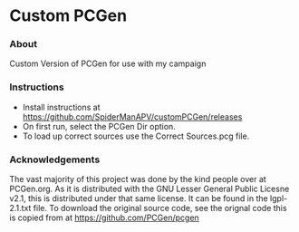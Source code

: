 # Custom PCGen
### About
Custom Version of PCGen for use with my campaign

### Instructions
* Install instructions at https://github.com/SpiderManAPV/customPCGen/releases
* On first run, select the PCGen Dir option.
* To load up correct sources use the Correct Sources.pcg file.

### Acknowledgements
The vast majority of this project was done by the kind people over at PCGen.org.  As it is distributed with the GNU Lesser General Public Licesne  v2.1, this is distributed under that same license. It can be found in the lgpl-2.1.txt file.
To download the original source code, see the orignal code this is copied from at https://github.com/PCGen/pcgen